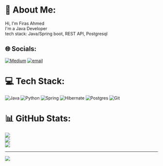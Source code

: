 # 💫 About Me:
Hi, I'm Firas Ahmed<br>I'm a Java Developer<br>tech stack: Java/Spring boot, REST API, Postgresql


## 🌐 Socials:
[![Medium](https://img.shields.io/badge/Medium-12100E?logo=medium&logoColor=white)](https://medium.com/@@ferasama) [![email](https://img.shields.io/badge/Email-D14836?logo=gmail&logoColor=white)](mailto:firasdev29@gmail.com) 

# 💻 Tech Stack:
![Java](https://img.shields.io/badge/java-%23ED8B00.svg?style=for-the-badge&logo=openjdk&logoColor=white) ![Python](https://img.shields.io/badge/python-3670A0?style=for-the-badge&logo=python&logoColor=ffdd54) ![Spring](https://img.shields.io/badge/spring-%236DB33F.svg?style=for-the-badge&logo=spring&logoColor=white) ![Hibernate](https://img.shields.io/badge/Hibernate-59666C?style=for-the-badge&logo=Hibernate&logoColor=white) ![Postgres](https://img.shields.io/badge/postgres-%23316192.svg?style=for-the-badge&logo=postgresql&logoColor=white) ![Git](https://img.shields.io/badge/git-%23F05033.svg?style=for-the-badge&logo=git&logoColor=white)
# 📊 GitHub Stats:
![](https://github-readme-stats.vercel.app/api?username=firasama29&theme=dark&hide_border=false&include_all_commits=false&count_private=false)<br/>
![](https://nirzak-streak-stats.vercel.app/?user=firasama29&theme=dark&hide_border=false)<br/>
![](https://github-readme-stats.vercel.app/api/top-langs/?username=firasama29&theme=dark&hide_border=false&include_all_commits=false&count_private=false&layout=compact)

---
[![](https://visitcount.itsvg.in/api?id=firasama29&icon=0&color=0)](https://visitcount.itsvg.in)

<!-- Proudly created with GPRM ( https://gprm.itsvg.in ) -->
